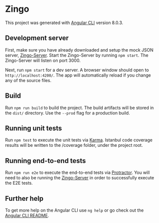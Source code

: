 # Zingo

This project was generated with [Angular CLI](https://github.com/angular/angular-cli) version 8.0.3.

## Development server

First, make sure you have already downloaded and setup the mock JSON server, [Zingo-Server](https://github.com/r3hensler/zingo-server). Start the Zingo-Server by running `npm start`. The Zingo-Server will listen on port 3000.

Next, run `npm start` for a dev server. A browser window should open to `http://localhost:4200/`. The app will automatically reload if you change any of the source files.

## Build

Run `npm run build` to build the project. The build artifacts will be stored in the `dist/` directory. Use the `--prod` flag for a production build.

## Running unit tests

Run `npm test` to execute the unit tests via [Karma](https://karma-runner.github.io). Istanbul code coverage results will be written to the /coverage folder, under the project root.

## Running end-to-end tests

Run `npm run e2e` to execute the end-to-end tests via [Protractor](http://www.protractortest.org/). You will need to also be running the [Zingo-Server](https://github.com/r3hensler/zingo-server) in order to successfully execute the E2E tests.

## Further help

To get more help on the Angular CLI use `ng help` or go check out the [Angular CLI README](https://github.com/angular/angular-cli/blob/master/README.md).
